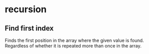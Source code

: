 # recursion

## Find first index  
Finds the first position in the array where the given value is found.  Regardless of whether it is repeated more than once in the array.
